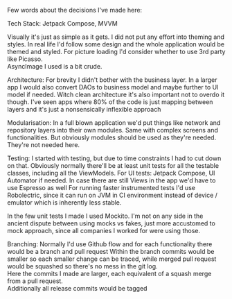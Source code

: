 Few words about the decisions I've made here: 

Tech Stack: 
Jetpack Compose, MVVM

Visually it's just as simple as it gets. I did not put any effort into theming and styles. 
In real life I'd follow some design and the whole application would be themed and styled. 
For picture loading I'd consider whether to use 3rd party like Picasso.  
AsyncImage I used is a bit crude. 

Architecture: 
For brevity I didn't bother with the business layer. In a larger app I would also convert DAOs to business model
and maybe further to UI model if needed. Witch clean architecture it's also important not to overdo it though. 
I've seen apps where 80% of the code is just mapping between layers and it's just a nonsensically inflexible approach

Modularisation: 
In a full blown application we'd put things like network and repository layers into their own modules. 
Same with complex screens and functionalities. 
But obviously modules should be used as they're needed. They're not needed here.  

Testing: 
I started with testing, but due to time constraints I had to cut down on that. 
Obviously normally there'll be at least unit tests for all the testable classes, including all the 
ViewModels. For UI tests: Jetpack Compose, UI Automator if needed. In case there are still Views in the app we'd have to use Espresso as well 
For running faster instrumented tests I'd use Robolectric, since it can run on JVM in CI environment instead of device / emulator which is inherently less stable.

In the few unit tests I made I used Mockito. I'm not on any side in the ancient dispute between using mocks vs fakes, 
just more accustomed to mock approach, since all companies I worked for were using those.   

Branching: 
Normally I'd use Github flow and for each functionality there would be a branch and pull request 
Within the branch commits would be smaller so each smaller change can be traced, 
while merged pull request would be squashed so there's no mess in the git log.   
Here the commits I made are larger, each equivalent of a squash merge from a pull request.  
Additionally all release commits would be tagged


